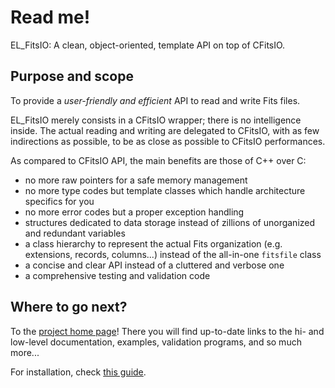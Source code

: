 # Read me!

EL_FitsIO: A clean, object-oriented, template API on top of CFitsIO.

## Purpose and scope

To provide a *user-friendly and efficient* API to read and write Fits files.

EL_FitsIO merely consists in a CFitsIO wrapper; there is no intelligence inside.
The actual reading and writing are delegated to CFitsIO, with as few indirections as possible, to be as close as possible to CFitsIO performances.

As compared to CFitsIO API, the main benefits are those of C++ over C:

* no more raw pointers for a safe memory management
* no more type codes but template classes which handle architecture specifics for you
* no more error codes but a proper exception handling
* structures dedicated to data storage instead of zillions of unorganized and redundant variables
* a class hierarchy to represent the actual Fits organization (e.g. extensions, records, columns...) instead of the all-in-one `fitsfile` class
* a concise and clear API instead of a cluttered and verbose one
* a comprehensive testing and validation code

## Where to go next?

To the [project home page](https://euclid.roe.ac.uk/projects/fitsio/wiki)!
There you will find up-to-date links to the hi- and low-level documentation, examples, validation programs, and so much more...

For installation, check [this guide](doc/INSTALL.md).
